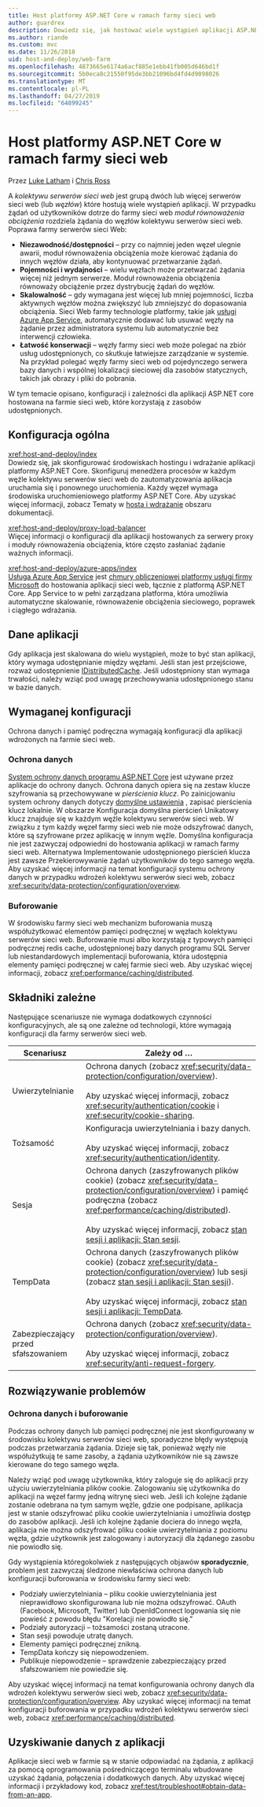 ```yaml
---
title: Host platformy ASP.NET Core w ramach farmy sieci web
author: guardrex
description: Dowiedz się, jak hostować wiele wystąpień aplikacji ASP.NET Core z udostępnionymi zasobami w środowisku farmy sieci web.
ms.author: riande
ms.custom: mvc
ms.date: 11/26/2018
uid: host-and-deploy/web-farm
ms.openlocfilehash: 4873665e6174a6acf885e1ebb41fb005d646bd1f
ms.sourcegitcommit: 5b0eca8c21550f95de3bb21096bd4fd4d9098026
ms.translationtype: MT
ms.contentlocale: pl-PL
ms.lasthandoff: 04/27/2019
ms.locfileid: "64899245"
---
```

# <a name="host-aspnet-core-in-a-web-farm"></a>Host platformy ASP.NET Core w ramach farmy sieci web

Przez [Luke Latham](https://github.com/guardrex) i [Chris Ross](https://github.com/Tratcher)

A *kolektywu serwerów sieci web* jest grupą dwóch lub więcej serwerów sieci web (lub *węzłów*) które hostują wiele wystąpień aplikacji. W przypadku żądań od użytkowników dotrze do farmy sieci web *moduł równoważenia obciążenia* rozdziela żądania do węzłów kolektywu serwerów sieci web. Poprawa farmy serwerów sieci Web:

* **Niezawodność/dostępności** &ndash; przy co najmniej jeden węzeł ulegnie awarii, moduł równoważenia obciążenia może kierować żądania do innych węzłów działa, aby kontynuować przetwarzanie żądań.
* **Pojemności i wydajności** &ndash; wielu węzłach może przetwarzać żądania więcej niż jednym serwerze. Moduł równoważenia obciążenia równoważy obciążenie przez dystrybucję żądań do węzłów.
* **Skalowalność** &ndash; gdy wymagana jest więcej lub mniej pojemności, liczba aktywnych węzłów można zwiększyć lub zmniejszyć do dopasowania obciążenia. Sieci Web farmy technologie platformy, takie jak [usługi Azure App Service](https://azure.microsoft.com/services/app-service/), automatycznie dodawać lub usuwać węzły na żądanie przez administratora systemu lub automatycznie bez interwencji człowieka.
* **Łatwość konserwacji** &ndash; węzły farmy sieci web może polegać na zbiór usług udostępnionych, co skutkuje łatwiejsze zarządzanie w systemie. Na przykład polegać węzły farmy sieci web od pojedynczego serwera bazy danych i wspólnej lokalizacji sieciowej dla zasobów statycznych, takich jak obrazy i pliki do pobrania.

W tym temacie opisano, konfiguracji i zależności dla aplikacji ASP.NET core hostowana na farmie sieci web, które korzystają z zasobów udostępnionych.

## <a name="general-configuration"></a>Konfiguracja ogólna

<xref:host-and-deploy/index>  
Dowiedz się, jak skonfigurować środowiskach hostingu i wdrażanie aplikacji platformy ASP.NET Core. Skonfiguruj menedżera procesów w każdym węźle kolektywu serwerów sieci web do zautomatyzowania aplikacja uruchamia się i ponownego uruchomienia. Każdy węzeł wymaga środowiska uruchomieniowego platformy ASP.NET Core. Aby uzyskać więcej informacji, zobacz Tematy w [hosta i wdrażanie](xref:host-and-deploy/index) obszaru dokumentacji.

<xref:host-and-deploy/proxy-load-balancer>  
Więcej informacji o konfiguracji dla aplikacji hostowanych za serwery proxy i moduły równoważenia obciążenia, które często zasłaniać żądanie ważnych informacji.

<xref:host-and-deploy/azure-apps/index>  
[Usługa Azure App Service](https://azure.microsoft.com/services/app-service/) jest [chmury obliczeniowej platformy usługi firmy Microsoft](https://azure.microsoft.com/) do hostowania aplikacji sieci web, łącznie z platformą ASP.NET Core. App Service to w pełni zarządzana platforma, która umożliwia automatyczne skalowanie, równoważenie obciążenia sieciowego, poprawek i ciągłego wdrażania.

## <a name="app-data"></a>Dane aplikacji

Gdy aplikacja jest skalowana do wielu wystąpień, może to być stan aplikacji, który wymaga udostępnianie między węzłami. Jeśli stan jest przejściowe, rozważ udostępnienie [IDistributedCache](/dotnet/api/microsoft.extensions.caching.distributed.idistributedcache). Jeśli udostępniony stan wymaga trwałości, należy wziąć pod uwagę przechowywania udostępnionego stanu w bazie danych.

## <a name="required-configuration"></a>Wymaganej konfiguracji

Ochrona danych i pamięć podręczna wymagają konfiguracji dla aplikacji wdrożonych na farmie sieci web.

### <a name="data-protection"></a>Ochrona danych

[System ochrony danych programu ASP.NET Core](xref:security/data-protection/introduction) jest używane przez aplikacje do ochrony danych. Ochrona danych opiera się na zestaw klucze szyfrowania są przechowywane w *pierścienia klucz*. Po zainicjowaniu system ochrony danych dotyczy [domyślne ustawienia](xref:security/data-protection/configuration/default-settings) , zapisać pierścienia klucz lokalnie. W obszarze Konfiguracja domyślna pierścień Unikatowy klucz znajduje się w każdym węźle kolektywu serwerów sieci web. W związku z tym każdy węzeł farmy sieci web nie może odszyfrować danych, które są szyfrowane przez aplikację w innym węźle. Domyślna konfiguracja nie jest zazwyczaj odpowiedni do hostowania aplikacji w ramach farmy sieci web. Alternatywa Implementowanie udostępnionego pierścień klucza jest zawsze Przekierowywanie żądań użytkowników do tego samego węzła. Aby uzyskać więcej informacji na temat konfiguracji systemu ochrony danych w przypadku wdrożeń kolektywu serwerów sieci web, zobacz <xref:security/data-protection/configuration/overview>.

### <a name="caching"></a>Buforowanie

W środowisku farmy sieci web mechanizm buforowania muszą współużytkować elementów pamięci podręcznej w węzłach kolektywu serwerów sieci web. Buforowanie musi albo korzystają z typowych pamięci podręcznej redis cache, udostępnionej bazy danych programu SQL Server lub niestandardowych implementacji buforowania, która udostępnia elementy pamięci podręcznej w całej farmie sieci web. Aby uzyskać więcej informacji, zobacz <xref:performance/caching/distributed>.

## <a name="dependent-components"></a>Składniki zależne

Następujące scenariusze nie wymaga dodatkowych czynności konfiguracyjnych, ale są one zależne od technologii, które wymagają konfiguracji dla farmy serwerów sieci web.

| Scenariusz | Zależy od &hellip; |
| -------- | ------------------- |
| Uwierzytelnianie | Ochrona danych (zobacz <xref:security/data-protection/configuration/overview>).<br><br>Aby uzyskać więcej informacji, zobacz <xref:security/authentication/cookie> i <xref:security/cookie-sharing>. |
| Tożsamość | Konfiguracja uwierzytelniania i bazy danych.<br><br>Aby uzyskać więcej informacji, zobacz <xref:security/authentication/identity>. |
| Sesja | Ochrona danych (zaszyfrowanych plików cookie) (zobacz <xref:security/data-protection/configuration/overview>) i pamięć podręczna (zobacz <xref:performance/caching/distributed>).<br><br>Aby uzyskać więcej informacji, zobacz [stan sesji i aplikacji: Stan sesji](xref:fundamentals/app-state#session-state). |
| TempData | Ochrona danych (zaszyfrowanych plików cookie) (zobacz <xref:security/data-protection/configuration/overview>) lub sesji (zobacz [stan sesji i aplikacji: Stan sesji](xref:fundamentals/app-state#session-state)).<br><br>Aby uzyskać więcej informacji, zobacz [stan sesji i aplikacji: TempData](xref:fundamentals/app-state#tempdata). |
| Zabezpieczający przed sfałszowaniem | Ochrona danych (zobacz <xref:security/data-protection/configuration/overview>).<br><br>Aby uzyskać więcej informacji, zobacz <xref:security/anti-request-forgery>. |

## <a name="troubleshoot"></a>Rozwiązywanie problemów

### <a name="data-protection-and-caching"></a>Ochrona danych i buforowanie

Podczas ochrony danych lub pamięci podręcznej nie jest skonfigurowany w środowisku kolektywu serwerów sieci web, sporadyczne błędy występują podczas przetwarzania żądania. Dzieje się tak, ponieważ węzły nie współużytkują te same zasoby, a żądania użytkowników nie są zawsze kierowane do tego samego węzła.

Należy wziąć pod uwagę użytkownika, który zaloguje się do aplikacji przy użyciu uwierzytelniania plików cookie. Zalogowaniu się użytkownika do aplikacji na węzeł farmy jedną witrynę sieci web. Jeśli ich kolejne żądanie zostanie odebrana na tym samym węźle, gdzie one podpisane, aplikacja jest w stanie odszyfrować pliku cookie uwierzytelniania i umożliwia dostęp do zasobów aplikacji. Jeśli ich kolejne żądanie dociera do innego węzła, aplikacja nie można odszyfrować pliku cookie uwierzytelniania z poziomu węzła, gdzie użytkownik jest zalogowany i autoryzacji dla żądanego zasobu nie powiodło się.

Gdy wystąpienia któregokolwiek z następujących objawów **sporadycznie**, problem jest zazwyczaj śledzone niewłaściwa ochrona danych lub konfiguracji buforowania w środowisku farmy sieci web:

* Podziały uwierzytelniania &ndash; pliku cookie uwierzytelniania jest nieprawidłowo skonfigurowana lub nie można odszyfrować. OAuth (Facebook, Microsoft, Twitter) lub OpenIdConnect logowania się nie powieść z powodu błędu "Korelacji nie powiodło się."
* Podziały autoryzacji &ndash; tożsamości zostaną utracone.
* Stan sesji powoduje utratę danych.
* Elementy pamięci podręcznej znikną.
* TempData kończy się niepowodzeniem.
* Publikuje niepowodzenie &ndash; sprawdzenie zabezpieczający przed sfałszowaniem nie powiedzie się.

Aby uzyskać więcej informacji na temat konfigurowania ochrony danych dla wdrożeń kolektywu serwerów sieci web, zobacz <xref:security/data-protection/configuration/overview>. Aby uzyskać więcej informacji na temat konfiguracji buforowania w przypadku wdrożeń kolektywu serwerów sieci web, zobacz <xref:performance/caching/distributed>.

## <a name="obtain-data-from-apps"></a>Uzyskiwanie danych z aplikacji

Aplikacje sieci web w farmie są w stanie odpowiadać na żądania, z aplikacji za pomocą oprogramowania pośredniczącego terminalu wbudowane uzyskać żądania, połączenia i dodatkowych danych. Aby uzyskać więcej informacji i przykładowy kod, zobacz <xref:test/troubleshoot#obtain-data-from-an-app>.
